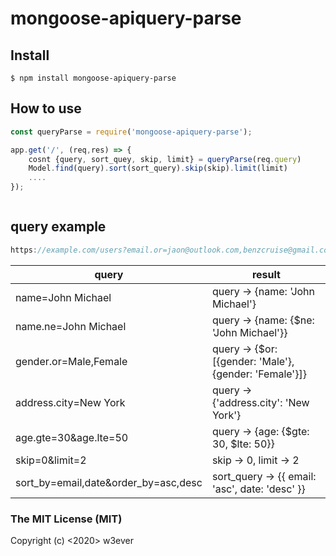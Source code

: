 # mongoose-apiquery-parse

## Install

```
$ npm install mongoose-apiquery-parse
```

## How to use

```javascript
const queryParse = require('mongoose-apiquery-parse');

app.get('/', (req,res) => {
    cosnt {query, sort_quey, skip, limit} = queryParse(req.query)
    Model.find(query).sort(sort_query).skip(skip).limit(limit)
    ....
});



```
## query example
```javascript
https://example.com/users?email.or=jaon@outlook.com,benzcruise@gmail.com&account_type.or=social,standard&skip=0&limit=2&sort_by=email,createdAt&order_by=asc,desc&createdAt.gte=2020-07-10&createdAt.lte=2020-12-31&email.ne=jaon@outlook.com&address.city.ne=newyork&name.in=ju

```
| query  | result |
| ------------- | ------------- |
| name=John Michael | query -> {name: 'John Michael'} |
| name.ne=John Michael | query -> {name: {$ne: 'John Michael'}}  |
| gender.or=Male,Female | query ->  {$or: [{gender: 'Male'}, {gender: 'Female'}]}  |
| address.city=New York | query -> {'address.city': 'New York'} |
| age.gte=30&age.lte=50 | query -> {age: {$gte: 30, $lte: 50}} |
| skip=0&limit=2 | skip -> 0, limit -> 2 |
| sort_by=email,date&order_by=asc,desc | sort_query -> {{ email: 'asc', date: 'desc' }}  |




### The MIT License (MIT)

Copyright (c) <2020> w3ever
